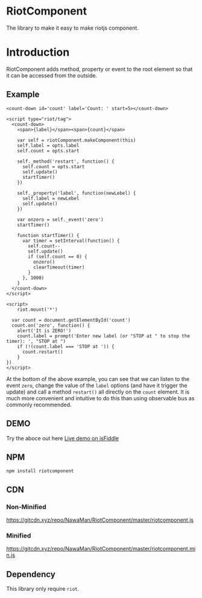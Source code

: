# RiotComponent
The library to make it easy to make riotjs component.

# Introduction
RiotComponent adds method, property or event to the root element so that it can be accessed from the outside.

## Example
    <count-down id='count' label='Count: ' start=5></count-down>

    <script type="riot/tag">
      <count-down>
        <span>{label}</span><span>{count}</span>
    
        var self = riotComponent.makeComponent(this)
        self.label = opts.label
        self.count = opts.start
    
        self._method('restart', function() {
          self.count = opts.start
          self.update()
          startTimer()
        })
        
        self._property('label', function(newLebel) {
          self.label = newLebel
          self.update()
        })
        
        var onzero = self._event('zero')
        startTimer()
        
        function startTimer() {
          var timer = setInterval(function() {
            self.count--
            self.update()
            if (self.count == 0) {
              onzero()
              clearTimeout(timer)
            }
          }, 1000)
        }
      </count-down>
    </script>

    <script>
	    riot.mount('*')
  
      var count = document.getElementById('count')
      count.on('zero', function() {
        alert('It is ZERO!')
        count.label = prompt('Enter new label (or "STOP at " to stop the timer): ', "STOP at ")
        if (!(count.label === 'STOP at ')) {
          count.restart()
        }
    })
    </script>


At the bottom of the above example, you can see that we can listen to the event `zero`, change the value of the `label` options (and have it trigger the update) and call a method `restart()` all directly on the `count` element. It is much more convenient and intuitive to do this than using observable bus as commonly recommended.

## DEMO
Try the aboce out here [Live demo on jsFiddle](https://jsfiddle.net/jcdxdrpk/19/ "Live demo on jsFiddle!")

## NPM
    npm install riotcomponent

## CDN
### Non-Minified
https://gitcdn.xyz/repo/NawaMan/RiotComponent/master/riotcomponent.js
### Minified
https://gitcdn.xyz/repo/NawaMan/RiotComponent/master/riotcomponent.min.js

## Dependency
This library only require `riot`.
